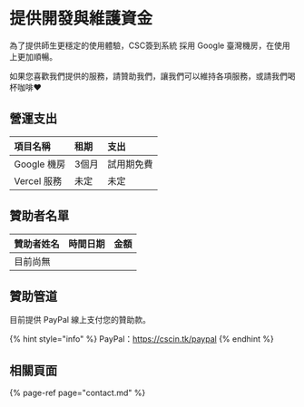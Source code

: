 # 提供開發與維護資金

為了提供師生更穩定的使用體驗，CSC簽到系統 採用 Google 臺灣機房，在使用上更加順暢。

如果您喜歡我們提供的服務，請贊助我們，讓我們可以維持各項服務，或請我們喝杯咖啡❤️

## 營運支出

| 項目名稱 | 租期 | 支出 |
| :--- | :--- | :--- |
| Google 機房 | 3個月 | 試用期免費 |
| Vercel 服務 | 未定 | 未定 |

## 贊助者名單

| 贊助者姓名 | 時間日期 | 金額 |
| :--- | :--- | :--- |
| 目前尚無 |  |  |

## 贊助管道

目前提供 PayPal 線上支付您的贊助款。

{% hint style="info" %}
PayPal：<https://cscin.tk/paypal>
{% endhint %}

## 相關頁面

{% page-ref page="contact.md" %}

